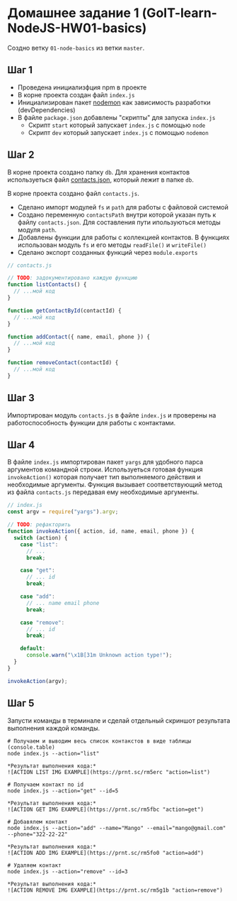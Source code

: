 ﻿# Домашнее задание 1 (GoIT-learn-NodeJS-HW01-basics)

Создно ветку `01-node-basics` из ветки `master`.

## Шаг 1

- Проведена инициализфция npm в проекте
- В корне проекта создан файл `index.js`
- Инициализирован пакет [nodemon](https://www.npmjs.com/package/nodemon) как зависимость
  разработки (devDependencies)
- В файле `package.json` добавлены "скрипты" для запуска `index.js`
  - Скрипт `start` который запускает `index.js` с помощью `node`
  - Скрипт `dev` который запускает `index.js` с помощью `nodemon`

## Шаг 2

В корне проекта создано папку `db`. Для хранения контактов используеться
файл [contacts.json](./contacts.json), который лежит в папке `db`.

В корне проекта создано файл `contacts.js`.

- Сделано импорт модулей `fs` и `path` для работы с файловой системой
- Создано переменную `contactsPath` внутри которой указан путь к файлу `contacts.json`.
  Для составления пути ипользуються методы модуля `path`.
- Добавлены функции для работы с коллекцией контактов. В функциях использован модуль
  `fs` и его методы `readFile()` и `writeFile()`
- Сделано экспорт созданных функций через `module.exports`

```js
// contacts.js

// TODO: задокументировано каждую функцию
function listContacts() {
  // ...мой код
}

function getContactById(contactId) {
  // ...мой код
}

function addContact({ name, email, phone }) {
  // ...мой код
}

function removeContact(contactId) {
  // ...мой код
}
```

## Шаг 3

Импортирован модуль `contacts.js` в файле `index.js` и проверены на
работоспособность функции для работы с контактами.

## Шаг 4

В файле `index.js` импортирован пакет `yargs` для удобного парса аргументов
командной строки. Используеться готовая функция `invokeAction()` которая получает
тип выполняемого действия и необходимые аргументы. Функция вызывает
соответствующий метод из файла `contacts.js` передавая ему необходимые
аргументы.

```js
// index.js
const argv = require("yargs").argv;

// TODO: рефакторить
function invokeAction({ action, id, name, email, phone }) {
  switch (action) {
    case "list":
      // ...
      break;

    case "get":
      // ... id
      break;

    case "add":
      // ... name email phone
      break;

    case "remove":
      // ... id
      break;

    default:
      console.warn("\x1B[31m Unknown action type!");
  }
}

invokeAction(argv);
```

## Шаг 5

Запусти команды в терминале и сделай отдельный скриншот результата выполнения
каждой команды.

```shell
# Получаем и выводим весь список контакстов в виде таблицы (console.table)
node index.js --action="list"

*Результат выполнения кода:*
![ACTION LIST IMG EXAMPLE](https://prnt.sc/rm5erc "action=list")

# Получаем контакт по id
node index.js --action="get" --id=5

*Результат выполнения кода:*
![ACTION GET IMG EXAMPLE](https://prnt.sc/rm5fbc "action=get")

# Добавялем контакт
node index.js --action="add" --name="Mango" --email="mango@gmail.com" --phone="322-22-22"

*Результат выполнения кода:*
![ACTION ADD IMG EXAMPLE](https://prnt.sc/rm5fo0 "action=add")

# Удаляем контакт
node index.js --action="remove" --id=3

*Результат выполнения кода:*
![ACTION REMOVE IMG EXAMPLE](https://prnt.sc/rm5g1b "action=remove")

```
